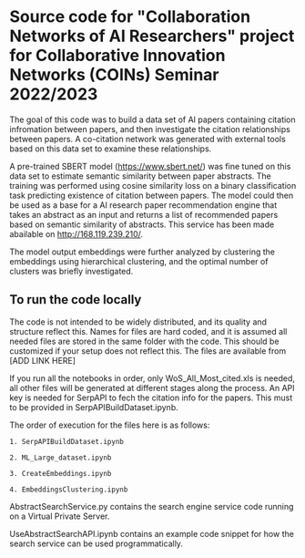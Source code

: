 # Source code for "Collaboration Networks of AI Researchers" project for Collaborative Innovation Networks (COINs) Seminar 2022/2023

The goal of this code was to build a data set of AI papers containing citation infromation between papers, and then investigate the citation relationships between papers. A co-citation network was generated with external tools based on this data set to examine these relationships.

A pre-trained SBERT model (https://www.sbert.net/) was fine tuned on this data set to estimate semantic similarity between paper abstracts. The training was performed using cosine similarity loss on a binary classification task predicting existence of citation between papers. The model could then be used as a base for a AI research paper recommendation engine that takes an abstract as an input and returns a list of recommended papers based on semantic similarity of abstracts. This service has been made abailable on http://168.119.239.210/.

The model output embeddings were further analyzed by clustering the embeddings using hierarchical clustering, and the optimal number of clusters was briefly investigated.

## To run the code locally
The code is not intended to be widely distributed, and its quality and structure reflect this. Names for files are hard coded, and it is assumed all needed files are stored in the same folder with the code. This should be customized if your setup does not reflect this. The files are available from [ADD LINK HERE]

If you run all the notebooks in order, only WoS_All_Most_cited.xls is needed, all other files will be generated at different stages along the process. An API key is needed for SerpAPI to fech the citation info for the papers. This must to be provided in SerpAPIBuildDataset.ipynb.

The order of execution for the files here is as follows:

    1. SerpAPIBuildDataset.ipynb
    
    2. ML_Large_dataset.ipynb
    
    3. CreateEmbeddings.ipynb
    
    4. EmbeddingsClustering.ipynb
    
AbstractSearchService.py contains the search engine service code running on a Virtual Private Server.

UseAbstractSearchAPI.ipynb contains an example code snippet for how the search service can be used programmatically.

